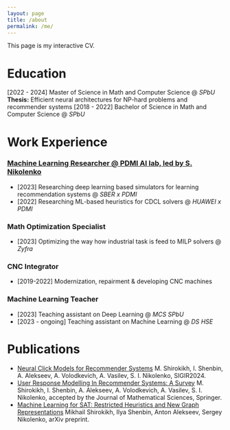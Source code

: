 ```yaml
---
layout: page
title: /about
permalink: /me/
---
```


This page is my interactive CV. 

# Education
[2022 - 2024] Master of Science in Math and Computer Science @ *SPbU*
**Thesis:** Efficient neural architectures for NP-hard problems and recommender systems 
[2018 - 2022] Bachelor of Science in Math and Computer Science @ *SPbU*

# Work Experience

### [Machine Learning Researcher @ PDMI AI lab, led by S. Nikolenko](https://ai.pdmi.ras.ru/)
* [2023] Researching deep learning based simulators for learning recommendation systems @ *SBER x PDMI*
* [2022] Researching ML-based heuristics for CDCL solvers @ *HUAWEI x PDMI*

### Math Optimization Specialist
* [2023] Optimizing the way how industrial task is feed to MILP solvers @ *Zyfra*

### CNC Integrator
* [2019-2022] Modernization, repairment & developing CNC machines 

### Machine Learning Teacher
* [2023] Teaching assistant on Deep Learning @ *MCS SPbU*
* [2023 - ongoing] Teaching assistant on Machine Learning @ *DS HSE*

# Publications
* [Neural Click Models for Recommender Systems](https://dl.acm.org/doi/10.1145/3626772.3657939) M. Shirokikh, I. Shenbin, A. Alekseev, A. Volodkevich, A. Vasilev, S. I. Nikolenko, SIGIR2024.
* [User Response Modelling In Recommender Systems: A Survey](http://ftp.pdmi.ras.ru/pub/publicat/znsl/v530/p141.pdf) M. Shirokikh, I. Shenbin, A. Alekseev, A. Volodkevich, A. Vasilev, S. I. Nikolenko, accepted by the Journal of Mathematical Sciences, Springer. 
* [Machine Learning for SAT: Restricted Heuristics and New Graph Representations](https://arxiv.org/abs/2307.09141) Mikhail Shirokikh, Ilya Shenbin, Anton Alekseev, Sergey Nikolenko, arXiv preprint.
